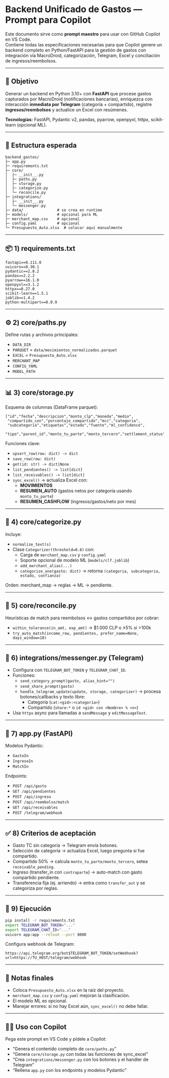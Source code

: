 # Backend Unificado de Gastos — Prompt para Copilot

Este documento sirve como **prompt maestro** para usar con GitHub Copilot en VS Code.  
Contiene todas las especificaciones necesarias para que Copilot genere un backend completo en Python/FastAPI para la gestión de gastos con integración vía MacroDroid, categorización, Telegram, Excel y conciliación de ingresos/reembolsos.

---

## 🎯 Objetivo
Generar un backend en Python 3.10+ con **FastAPI** que procese gastos capturados por MacroDroid (notificaciones bancarias), enriquezca con interacción **inmediata por Telegram** (categoría + compartido), registre **ingresos/reembolsos** y actualice un Excel con resúmenes.

**Tecnologías:** FastAPI, Pydantic v2, pandas, pyarrow, openpyxl, httpx, scikit-learn (opcional ML).

---

## 📂 Estructura esperada
```
backend_gastos/
├─ app.py
├─ requirements.txt
├─ core/
│  ├─ __init__.py
│  ├─ paths.py
│  ├─ storage.py
│  ├─ categorize.py
│  └─ reconcile.py
├─ integrations/
│  ├─ __init__.py
│  └─ messenger.py
├─ data/               # se crea en runtime
├─ models/             # opcional para ML
├─ merchant_map.csv    # opcional
├─ config.yaml         # opcional
└─ Presupuesto_Auto.xlsx  # colocar aquí manualmente
```

---

## 📦 1) requirements.txt
```
fastapi==0.111.0
uvicorn==0.30.1
pydantic==2.8.2
pandas==2.2.2
pyarrow==16.1.0
openpyxl==3.1.2
httpx==0.27.0
scikit-learn==1.5.1
joblib==1.4.2
python-multipart==0.0.9
```

---

## ⚙️ 2) core/paths.py
Define rutas y archivos principales:
- `DATA_DIR`
- `PARQUET` = `data/movimientos_normalizados.parquet`
- `EXCEL` = `Presupuesto_Auto.xlsx`
- `MERCHANT_MAP`
- `CONFIG_YAML`
- `MODEL_PATH`

---

## 📊 3) core/storage.py
Esquema de columnas (DataFrame parquet):
```
["id","fecha","descripcion","monto_clp","moneda","medio",
 "compartido_con","porcentaje_compartido","mcc","categoria",
 "subcategoria","etiquetas","estado","fuente","ml_confidence",
 "tipo","parent_id","monto_tu_parte","monto_tercero","settlement_status"]
```

Funciones clave:
- `upsert_row(row: dict) -> dict`
- `save_row(row: dict)`
- `get(id: str) -> dict|None`
- `list_pendientes() -> list[dict]`
- `list_receivables() -> list[dict]`
- `sync_excel()` → actualiza Excel con:
  - **MOVIMIENTOS**
  - **RESUMEN_AUTO** (gastos netos por categoría usando `monto_tu_parte`)
  - **RESUMEN_CASHFLOW** (ingresos/gastos/neto por mes)

---

## 🧾 4) core/categorize.py
Incluye:
- `normalize_text(s)`
- Clase `Categorizer(threshold=0.8)` con:
  - Carga de `merchant_map.csv` y `config.yaml`
  - Soporte opcional de modelo ML (`models/clf.joblib`)
  - `add_merchant_alias(...)`
  - `categorize_one(gasto: dict)` → retorna `(categoria, subcategoria, estado, confianza)`

Orden: merchant_map → reglas → ML → pendiente.

---

## 🔗 5) core/reconcile.py
Heurísticas de match para reembolsos ↔ gastos compartidos por cobrar:
- `within_tolerance(in_amt, exp_amt)` → $1.000 CLP o ±5% si >100k
- `try_auto_match(income_row, pendientes, prefer_name=None, days_window=10)`

---

## 💬 6) integrations/messenger.py (Telegram)
- Configura con `TELEGRAM_BOT_TOKEN` y `TELEGRAM_CHAT_ID`.
- Funciones:
  - `send_category_prompt(gasto, alias_hint="")`
  - `send_share_prompt(gasto)`
  - `handle_telegram_update(update, storage, categorizer)` → procesa botones/callbacks y texto libre:
    - Categoría (`cat:<gid>:<categoria>`)
    - Compartido (`share:*` o `id <gid> con <Nombre> % <n>`)
- Usa `httpx` async para llamadas a `sendMessage` y `editMessageText`.

---

## 🚀 7) app.py (FastAPI)
Modelos Pydantic:
- `GastoIn`
- `IngresoIn`
- `MatchIn`

Endpoints:
- `POST /api/gasto`
- `GET /api/pendientes`
- `POST /api/ingreso`
- `POST /api/reembolso/match`
- `GET /api/receivables`
- `POST /telegram/webhook`

---

## ✅ 8) Criterios de aceptación
- Gasto TC sin categoría → Telegram envía botones.
- Selección de categoría → actualiza Excel, luego pregunta si fue compartido.
- Compartido 50% → calcula `monto_tu_parte/monto_tercero`, setea `receivable_pending`.
- Ingreso (transfer_in con `contraparte`) → auto-match con gasto compartido pendiente.
- Transferencia fija (ej. arriendo) → entra como `transfer_out` y se categoriza por reglas.

---

## 🧪 9) Ejecución
```bash
pip install -r requirements.txt
export TELEGRAM_BOT_TOKEN="..."
export TELEGRAM_CHAT_ID="..."
uvicorn app:app --reload --port 8000
```

Configura webhook de Telegram:
```
https://api.telegram.org/bot$TELEGRAM_BOT_TOKEN/setWebhook?url=https://TU_HOST/telegram/webhook
```

---

## 📝 Notas finales
- Coloca `Presupuesto_Auto.xlsx` en la raíz del proyecto.
- `merchant_map.csv` y `config.yaml` mejoran la clasificación.
- El modelo ML es opcional.
- Manejar errores: si no hay Excel aún, `sync_excel()` no debe fallar.

---

## 👩‍💻 Uso con Copilot
Pega este prompt en VS Code y pídele a Copilot:
- “Genera el contenido completo de `core/paths.py`”
- “Genera `core/storage.py` con todas las funciones de sync_excel”
- “Crea `integrations/messenger.py` con los botones y el handler de Telegram”
- “Rellena `app.py` con los endpoints y modelos Pydantic”

